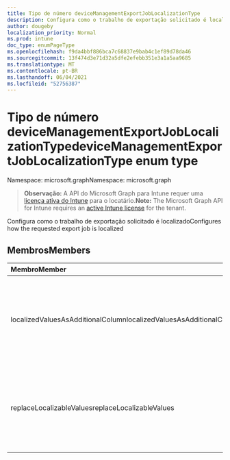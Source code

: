 ```yaml
---
title: Tipo de número deviceManagementExportJobLocalizationType
description: Configura como o trabalho de exportação solicitado é localizado
author: dougeby
localization_priority: Normal
ms.prod: intune
doc_type: enumPageType
ms.openlocfilehash: f9da4bbf886bca7c68837e9bab4c1ef89d78da46
ms.sourcegitcommit: 13f474d3e71d32a5dfe2efebb351e3a1a5aa9685
ms.translationtype: MT
ms.contentlocale: pt-BR
ms.lasthandoff: 06/04/2021
ms.locfileid: "52756387"
---
```

# <a name="devicemanagementexportjoblocalizationtype-enum-type"></a><span data-ttu-id="178cd-103">Tipo de número deviceManagementExportJobLocalizationType</span><span class="sxs-lookup"><span data-stu-id="178cd-103">deviceManagementExportJobLocalizationType enum type</span></span>

<span data-ttu-id="178cd-104">Namespace: microsoft.graph</span><span class="sxs-lookup"><span data-stu-id="178cd-104">Namespace: microsoft.graph</span></span>

> <span data-ttu-id="178cd-105">**Observação:** A API do Microsoft Graph para Intune requer uma [licença ativa do Intune](https://go.microsoft.com/fwlink/?linkid=839381) para o locatário.</span><span class="sxs-lookup"><span data-stu-id="178cd-105">**Note:** The Microsoft Graph API for Intune requires an [active Intune license](https://go.microsoft.com/fwlink/?linkid=839381) for the tenant.</span></span>

<span data-ttu-id="178cd-106">Configura como o trabalho de exportação solicitado é localizado</span><span class="sxs-lookup"><span data-stu-id="178cd-106">Configures how the requested export job is localized</span></span>

## <a name="members"></a><span data-ttu-id="178cd-107">Membros</span><span class="sxs-lookup"><span data-stu-id="178cd-107">Members</span></span>
|<span data-ttu-id="178cd-108">Membro</span><span class="sxs-lookup"><span data-stu-id="178cd-108">Member</span></span>|<span data-ttu-id="178cd-109">Valor</span><span class="sxs-lookup"><span data-stu-id="178cd-109">Value</span></span>|<span data-ttu-id="178cd-110">Descrição</span><span class="sxs-lookup"><span data-stu-id="178cd-110">Description</span></span>|
|:---|:---|:---|
|<span data-ttu-id="178cd-111">localizedValuesAsAdditionalColumn</span><span class="sxs-lookup"><span data-stu-id="178cd-111">localizedValuesAsAdditionalColumn</span></span>|<span data-ttu-id="178cd-112">0</span><span class="sxs-lookup"><span data-stu-id="178cd-112">0</span></span>|<span data-ttu-id="178cd-113">Configura o trabalho de exportação para expor valores localizados como uma coluna adicional</span><span class="sxs-lookup"><span data-stu-id="178cd-113">Configures the export job to expose localized values as an additional column</span></span>|
|<span data-ttu-id="178cd-114">replaceLocalizableValues</span><span class="sxs-lookup"><span data-stu-id="178cd-114">replaceLocalizableValues</span></span>|<span data-ttu-id="178cd-115">1</span><span class="sxs-lookup"><span data-stu-id="178cd-115">1</span></span>|<span data-ttu-id="178cd-116">Configura o trabalho de exportação para substituir valores enumerais por seus valores localizados</span><span class="sxs-lookup"><span data-stu-id="178cd-116">Configures the export job to replace enumerable values with their localized values</span></span>|




